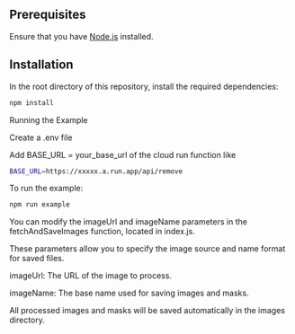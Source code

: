 
## Prerequisites

Ensure that you have [Node.js](https://nodejs.org/) installed.

## Installation

In the root directory of this repository, install the required dependencies:

```bash
npm install
```

Running the Example

Create a .env file 

Add BASE_URL = your_base_url of the cloud run function  like 

```bash
BASE_URL=https://xxxxx.a.run.app/api/remove
```

To run the example:

```bash
npm run example
```

You can modify the imageUrl and imageName parameters in the fetchAndSaveImages function, located in index.js. 

These parameters allow you to specify the image source and name format for saved files.

imageUrl: The URL of the image to process.


imageName: The base name used for saving images and masks.


All processed images and masks will be saved automatically in the images directory.
